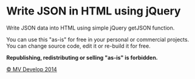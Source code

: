 Write JSON in HTML using jQuery
===============================

Write JSON data into HTML using simple jQuery getJSON function.

You can use this "as-is" for free in your personal or commercial projects. You can change source code, edit it or re-build it for free.

**Republishing, redistributing or selling "as-is" is forbidden.**

<!-- [Read article on CSS Temple](http://css-temple.com/lab/write-json-in-html-using-jquery/) -->

<!-- [View demo on CSS Temple](http://css-temple.com/develop/write-json-in-html-using-jquery/) -->

[&copy; MV Develop 2014](http://mvdevelop.com)
